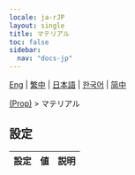 ```yaml
---
locale: ja-rJP
layout: single
title: マテリアル
toc: false
sidebar:
  nav: "docs-jp"
---
```

[Eng](/dancexr/menu/2025.5/prop/materials) | [繁中](/tw/dancexr/menu/2025.5/prop/materials) | [日本語](/jp/dancexr/menu/2025.5/prop/materials) | [한국어](/kr/dancexr/menu/2025.5/prop/materials) | [简中](/zh/dancexr/menu/2025.5/prop/materials)

[(Prop)](../menu#(Prop)) > マテリアル

## 設定

| 設定 | 値 | 説明 |
| :--- | --- | :--- |
